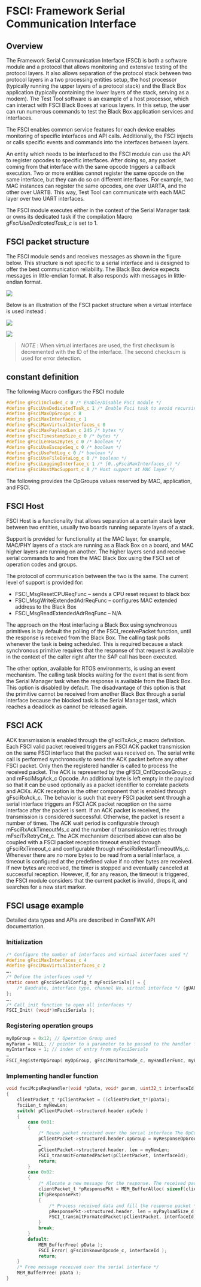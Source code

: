 # FSCI: Framework Serial Communication Interface
## Overview
The Framework Serial Communication Interface (FSCI) is both a software module and a protocol that allows monitoring and extensive testing of the protocol layers. It also allows separation of the protocol stack between two protocol layers in a two processing entities setup, the host processor (typically running the upper layers of a protocol stack) and the Black Box application (typically containing the lower layers of the stack, serving as a modem). The Test Tool software is an example of a host processor, which can interact with FSCI Black Boxes at various layers. In this setup, the user can run numerous commands to test the Black Box application services and interfaces.

The FSCI enables common service features for each device enables monitoring of specific interfaces and API calls. Additionally, the FSCI injects or calls specific events and commands into the interfaces between layers.

An entity which needs to be interfaced to the FSCI module can use the API to register opcodes to specific interfaces. After doing so, any packet coming from that interface with the same opcode triggers a callback execution. Two or more entities cannot register the same opcode on the same interface, but they can do so on different interfaces. For example, two MAC instances can register the same opcodes, one over UARTA, and the other over UARTB. This way, Test Tool can communicate with each MAC layer over two UART interfaces.

The FSCI module executes either in the context of the Serial Manager task or owns its dedicated task if the compilation Macro *gFsciUseDedicatedTask_c* is set to 1.

## FSCI packet structure
The FSCI module sends and receives messages as shown in the figure below. This structure is not specific to a serial interface and is designed to offer the best communication reliability. The Black Box device expects messages in little-endian format. It also responds with messages in little-endian format.

![](./pics/FSCI_packet_structure.PNG)

Below is an illustration of the FSCI packet structure when a virtual interface is used instead :

![](./pics/FSCI_packet_structure_virtual_interface.PNG)

![](./pics/FSCI_packet_structure_fields.PNG)

>*NOTE* : When virtual interfaces are used, the first checksum is decremented with the ID of the interface. The second checksum is used for error detection.

## constant definition
The following Macro configurs the FSCI module
```c
#define gFsciIncluded_c 0 /* Enable/Disable FSCI module */
#define gFsciUseDedicatedTask_c 1 /* Enable Fsci task to avoid recursivity in Fsci module (Misra compliant) */
#define gFsciMaxOpGroups_c 8
#define gFsciMaxInterfaces_c 1
#define gFsciMaxVirtualInterfaces_c 0
#define gFsciMaxPayloadLen_c 245 /* bytes */
#define gFsciTimestampSize_c 0 /* bytes */
#define gFsciLenHas2Bytes_c 0 /* boolean */
#define gFsciUseEscapeSeq_c 0 /* boolean */
#define gFsciUseFmtLog_c 0 /* boolean */
#define gFsciUseFileDataLog_c 0 /* boolean */
#define gFsciLoggingInterface_c 1 /* [0..gFsciMaxInterfaces_c) */
#define gFsciHostMacSupport_c 0 /* Host support at MAC layer */
```
The following provides the OpGroups values reserved by MAC, application, and FSCI.
## FSCI Host
FSCI Host is a functionality that allows separation at a certain stack layer between two entities, usually two boards running separate layers of a stack.

Support is provided for functionality at the MAC layer, for example, MAC/PHY layers of a stack are running as a Black Box on a board, and MAC higher layers are running on another. The higher layers send and receive serial commands to and from the MAC Black Box using the FSCI set of operation codes and groups.

The protocol of communication between the two is the same. The current level of support is provided for:
- FSCI_MsgResetCPUReqFunc – sends a CPU reset request to black box
- FSCI_MsgWriteExtendedAdrReqFunc – configures MAC extended address to the Black Box
- FSCI_MsgReadExtendedAdrReqFunc – N/A

The approach on the Host interfacing a Black Box using synchronous primitives is by default the polling of the FSCI_receivePacket function, until the response is received from the Black Box. The calling task polls whenever the task is being scheduled. This is required because a stack synchronous primitive requires that the response of that request is available in the context of the caller right after the SAP call has been executed.

The other option, available for RTOS environments, is using an event mechanism. The calling task blocks waiting for the event that is sent from the Serial Manager task when the response is available from the Black Box. This option is disabled by default. The disadvantage of this option is that the primitive cannot be received from another Black Box through a serial interface because the blocked task is the Serial Manager task, which reaches a deadlock as cannot be released again.

## FSCI ACK
ACK transmission is enabled through the gFsciTxAck_c macro definition. Each FSCI valid packet received triggers an FSCI ACK packet transmission on the same FSCI interface that the packet was received on. The serial write call is performed synchronously to send the ACK packet before any other FSCI packet. Only then the registered handler is called to process the received packet.
The ACK is represented by the gFSCI_CnfOpcodeGroup_c and mFsciMsgAck_c Opcode. An additional byte is left empty in the payload so that it can be used optionally as a packet identifier to correlate packets and ACKs.
ACK reception is the other component that is enabled through gFsciRxAck_c. The behavior is such that every FSCI packet sent through a serial interface triggers an FSCI ACK packet reception on the same interface after the packet is sent. If an ACK packet is received, the transmission is considered successful. Otherwise, the packet is resent a number of times.
The ACK wait period is configurable through mFsciRxAckTimeoutMs_c and the number of transmission retries through mFsciTxRetryCnt_c.
The ACK mechanism described above can also be coupled with a FSCI packet reception timeout enabled through gFsciRxTimeout_c and configurable through mFsciRxRestartTimeoutMs_c. Whenever there are no more bytes to be read from a serial interface, a timeout is configured at the predefined value if no other bytes are received. If new bytes are received, the timer is stopped and eventually canceled at successful reception. However, if, for any reason, the timeout is triggered, the FSCI module considers that the current packet is invalid, drops it, and searches for a new start marker.
## FSCI usage example
Detailed data types and APIs are described in ConnFWK API documentation.

### Initialization
```c
/* Configure the number of interfaces and virtual interfaces used */
#define gFsciMaxInterfaces_c 4
#define gFsciMaxVirtualInterfaces_c 2
….
/* Define the interfaces used */
static const gFsciSerialConfig_t myFsciSerials[] = { 
    /* Baudrate, interface type, channel No, virtual interface */ {gUARTBaudRate115200_c, gSerialMgrUart_c, 1, 0}, {gUARTBaudRate115200_c, gSerialMgrUart_c, 1, 1}, {0 , gSerialMgrIICSlave_c, 1, 0}, {0 , gSerialMgrUSB_c, 0, 0},
}; 
….
/* Call init function to open all interfaces */
FSCI_Init( (void*)mFsciSerials );
```

### Registering operation groups

```c
myOpGroup = 0x12; // Operation Group used
myParam = NULL; // pointer to a parameter to be passed to the handler function (myHandlerFunc)
myInterface = 1; // index of entry from myFsciSerials
…
FSCI_RegisterOpGroup( myOpGroup, gFsciMonitorMode_c, myHandlerFunc, myParam, myInterface );
```

### Implementing handler function
```c
void fsciMcpsReqHandler(void *pData, void* param, uint32_t interfaceId)
{ 
    clientPacket_t *pClientPacket = ((clientPacket_t*)pData);
    fsciLen_t myNewLen;
    switch( pClientPacket->structured.header.opCode )
    { 
        case 0x01:
        { 
            /* Reuse packet received over the serial interface The OpCode remains the same. The length of the response must be <= that the length of the received packet */
            pClientPacket->structured.header.opGroup = myResponseOpGroup;/* Process packet */
            …
            pClientPacket->structured.header. len = myNewLen;
            FSCI_transmitFormatedPacket(pClientPacket, interfaceId);
            return;
        } 
        case 0x02:
        {
            /* Alocate a new message for the response. The received packet is Freed */
            clientPacket_t *pResponsePkt = MEM_BufferAlloc( sizeof(clientPacketHdr_t) + myPayloadSize_d + sizeof(uint8_t) // CRC);
            if(pResponsePkt)
            {
                /* Process received data and fill the response packet */ …
                pResponsePkt->structured.header. len = myPayloadSize_d;
                FSCI_transmitFormatedPacket(pClientPacket, interfaceId);
            }
            break;
        }
        default:
            MEM_BufferFree( pData );
            FSCI_Error( gFsciUnknownOpcode_c, interfaceId );
            return;
    }
    /* Free message received over the serial interface */
    MEM_BufferFree( pData );
}
```
